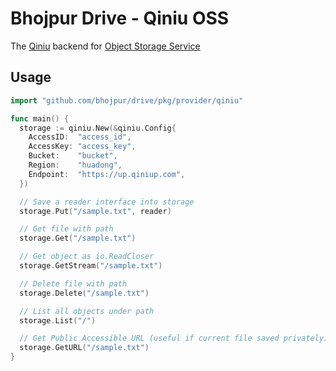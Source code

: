 # Bhojpur Drive - Qiniu OSS

The [Qiniu](https://www.qiniu.com) backend for [Object Storage Service](https://github.com/bhojpur/drive/pkg/model)

## Usage

```go
import "github.com/bhojpur/drive/pkg/provider/qiniu"

func main() {
  storage := qiniu.New(&qiniu.Config{
    AccessID:  "access_id",
    AccessKey: "access_key",
    Bucket:    "bucket",
    Region:    "huadong",
    Endpoint:  "https://up.qiniup.com",
  })

  // Save a reader interface into storage
  storage.Put("/sample.txt", reader)

  // Get file with path
  storage.Get("/sample.txt")

  // Get object as io.ReadCloser
  storage.GetStream("/sample.txt")

  // Delete file with path
  storage.Delete("/sample.txt")

  // List all objects under path
  storage.List("/")

  // Get Public Accessible URL (useful if current file saved privately)
  storage.GetURL("/sample.txt")
}
```
